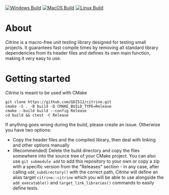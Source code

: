 [![Windows Build](https://github.com/GDI512/citrine/actions/workflows/windows-ci.yml/badge.svg)](https://github.com/GDI512/citrine/actions/workflows/windows-ci.yml)
[![MacOS Build](https://github.com/GDI512/citrine/actions/workflows/macos-ci.yml/badge.svg)](https://github.com/GDI512/citrine/actions/workflows/macos-ci.yml)
[![Linux Build](https://github.com/GDI512/citrine/actions/workflows/linux-ci.yml/badge.svg)](https://github.com/GDI512/citrine/actions/workflows/linux-ci.yml)

# About
*Citrine* is a macro-free unit testing library designed for testing small projects.
It guarantees fast compile times by removing all standard library dependencies
from its header files and defines its own main function, making it very easy to use.

# Getting started
*Citrine* is meant to be used with CMake

    git clone https://github.com/GDI512/citrine.git
    cmake -S . -B build -D CMAKE_BUILD_TYPE=Release
    cmake --build build --config Release
    cd build && ctest -C Release

If anything goes wrong during the build, please create an issue. Otherwise you have two
options:
* Copy the header files and the compiled library, then deal with linking
  and other options manually
* (Recommended) Delete the build directory and copy the files somewhere into the
  source tree of your CMake project. You can also use `git submodule add` to add
  this repository to your own or copy a zip with a specific version from the
  "Releases" section - in any case, after calling `add_subdirectory()` with the
  correct path, *Citrine* will define an alias target `citrine::citrine` which you
  will be able to use alongside the `add_executable()` and `target_link_libraries()`
  commands to easily define tests.
